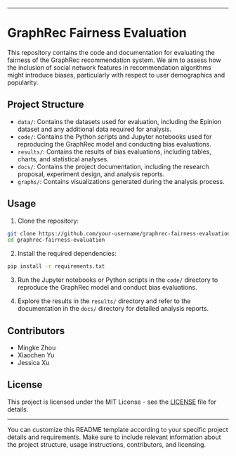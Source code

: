 

---

# GraphRec Fairness Evaluation

This repository contains the code and documentation for evaluating the fairness of the GraphRec recommendation system. We aim to assess how the inclusion of social network features in recommendation algorithms might introduce biases, particularly with respect to user demographics and popularity.

## Project Structure

- `data/`: Contains the datasets used for evaluation, including the Epinion dataset and any additional data required for analysis.
- `code/`: Contains the Python scripts and Jupyter notebooks used for reproducing the GraphRec model and conducting bias evaluations.
- `results/`: Contains the results of bias evaluations, including tables, charts, and statistical analyses.
- `docs/`: Contains the project documentation, including the research proposal, experiment design, and analysis reports.
- `graphs/`: Contains visualizations generated during the analysis process.

## Usage

1. Clone the repository:

```bash
git clone https://github.com/your-username/graphrec-fairness-evaluation.git
cd graphrec-fairness-evaluation
```

2. Install the required dependencies:

```bash
pip install -r requirements.txt
```

3. Run the Jupyter notebooks or Python scripts in the `code/` directory to reproduce the GraphRec model and conduct bias evaluations.

4. Explore the results in the `results/` directory and refer to the documentation in the `docs/` directory for detailed analysis reports.

## Contributors

- Mingke Zhou
- Xiaochen Yu
- Jessica Xu

## License

This project is licensed under the MIT License - see the [LICENSE](LICENSE) file for details.

---

You can customize this README template according to your specific project details and requirements. Make sure to include relevant information about the project structure, usage instructions, contributors, and licensing.
